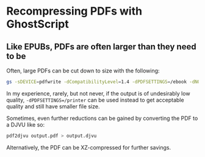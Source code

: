 # Recompressing PDFs with GhostScript
## Like EPUBs, PDFs are often larger than they need to be

Often, large PDFs can be cut down to size with the following:

```bash
gs -sDEVICE=pdfwrite -dCompatibilityLevel=1.4 -dPDFSETTINGS=/ebook -dNOPAUSE -dBATCH -sOutputFile=output.pdf input.pdf
```

In my experience, rarely, but not never, if the output is of undesirably low
quality, `-dPDFSETTINGS=/printer` can be used instead to get acceptable quality
and still have smaller file size.

Sometimes, even further reductions can be gained by converting the PDF to a
DJVU like so:

```bash
pdf2djvu output.pdf > output.djvu
```

Alternatively, the PDF can be XZ-compressed for further savings.
